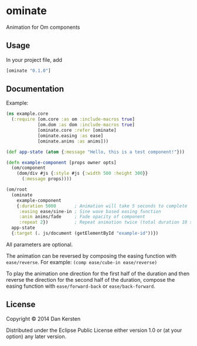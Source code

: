 # ominate

Animation for Om components

## Usage
In your project file, add

```clj
[ominate "0.1.0"]
```

## Documentation

Example:

```clj
(ns example.core
  (:require [om.core :as om :include-macros true]
            [om.dom :as dom :include-macros true]
            [ominate.core :refer [ominate]
            [ominate.easing :as ease]
            [ominate.anims :as anims]))

(def app-state (atom {:message "Hello, this is a test component!"}))

(defn example-component [props owner opts]
  (om/component
    (dom/div #js {:style #js {:width 500 :height 300}}
      (:message props))))

(om/root
  (ominate
    example-component
    {:duration 5000       ; Animation will take 5 seconds to complete
     :easing ease/sine-in ; Sine wave based easing function
     :anim anims/fade     ; Fade opacity of component 
     :repeat 2})          ; Repeat animation twice (total duration 10 seconds)
  app-state
  {:target (. js/document (getElementById "example-id"))})
```

All parameters are optional.

The animation can be reversed by composing the easing function with
`ease/reverse`. For example: `(comp ease/cube-in ease/reverse)`

To play the animation one direction for the first half of the duration and then
reverse the direction for the second half of the duration, compose the easing
function with `ease/forward-back` or `ease/back-forward`.


## License

Copyright © 2014 Dan Kersten

Distributed under the Eclipse Public License either version 1.0 or (at
your option) any later version.
